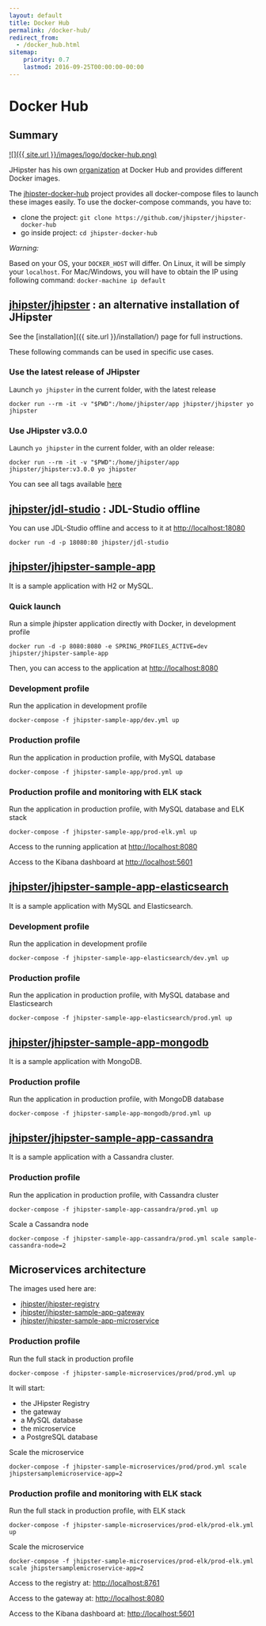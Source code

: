```yaml
---
layout: default
title: Docker Hub
permalink: /docker-hub/
redirect_from:
  - /docker_hub.html
sitemap:
    priority: 0.7
    lastmod: 2016-09-25T00:00:00-00:00
---
```


# <i class="fa fa-cloud-upload"></i> Docker Hub

## Summary

[![]({{ site.url }}/images/logo/docker-hub.png)](https://hub.docker.com/u/jhipster/)

JHipster has his own [organization] at Docker Hub and provides different Docker images.


The [jhipster-docker-hub] project provides all docker-compose files to launch these images easily.
To use the docker-compose commands, you have to:

- clone the project: `git clone https://github.com/jhipster/jhipster-docker-hub`
- go inside project: `cd jhipster-docker-hub`


<div class="alert alert-warning"><i>Warning: </i>

Based on your OS, your <code>DOCKER_HOST</code> will differ. On Linux, it will be simply your <code>localhost</code>.
For Mac/Windows, you will have to obtain the IP using following command: <code>docker-machine ip default</code>

</div>


## [jhipster/jhipster](https://hub.docker.com/r/jhipster/jhipster) : an alternative installation of JHipster

See the [installation]({{ site.url }}/installation/) page for full instructions.

These following commands can be used in specific use cases.

### Use the latest release of JHipster

Launch `yo jhipster` in the current folder, with the latest release

```
docker run --rm -it -v "$PWD":/home/jhipster/app jhipster/jhipster yo jhipster
```

### Use JHipster v3.0.0

Launch `yo jhipster` in the current folder, with an older release:

```
docker run --rm -it -v "$PWD":/home/jhipster/app jhipster/jhipster:v3.0.0 yo jhipster
```

You can see all tags available [here](https://hub.docker.com/r/jhipster/jhipster/tags/)


## [jhipster/jdl-studio](https://hub.docker.com/r/jhipster/jdl-studio) : JDL-Studio offline

You can use JDL-Studio offline and access to it at [http://localhost:18080](http://localhost:18080)

```
docker run -d -p 18080:80 jhipster/jdl-studio
```

## [jhipster/jhipster-sample-app](https://hub.docker.com/r/jhipster/jhipster-sample-app)

It is a sample application with H2 or MySQL.

### Quick launch

Run a simple jhipster application directly with Docker, in development profile

```
docker run -d -p 8080:8080 -e SPRING_PROFILES_ACTIVE=dev jhipster/jhipster-sample-app
```

Then, you can access to the application at [http://localhost:8080](http://localhost:8080)

### Development profile

Run the application in development profile

```
docker-compose -f jhipster-sample-app/dev.yml up
```

### Production profile

Run the application in production profile, with MySQL database

```
docker-compose -f jhipster-sample-app/prod.yml up
```

### Production profile and monitoring with ELK stack

Run the application in production profile, with MySQL database and ELK stack

```
docker-compose -f jhipster-sample-app/prod-elk.yml up
```

Access to the running application at [http://localhost:8080](http://localhost:8080)

Access to the Kibana dashboard at [http://localhost:5601](http://localhost:5601)


## [jhipster/jhipster-sample-app-elasticsearch](https://hub.docker.com/r/jhipster/jhipster-sample-app-elasticsearch)

It is a sample application with MySQL and Elasticsearch.

### Development profile

Run the application in development profile

```
docker-compose -f jhipster-sample-app-elasticsearch/dev.yml up
```

### Production profile

Run the application in production profile, with MySQL database and Elasticsearch

```
docker-compose -f jhipster-sample-app-elasticsearch/prod.yml up
```

## [jhipster/jhipster-sample-app-mongodb](https://hub.docker.com/r/jhipster/jhipster-sample-app-mongodb)

It is a sample application with MongoDB.

### Production profile

Run the application in production profile, with MongoDB database

```
docker-compose -f jhipster-sample-app-mongodb/prod.yml up
```


## [jhipster/jhipster-sample-app-cassandra](https://hub.docker.com/r/jhipster/jhipster-sample-app-cassandra)

It is a sample application with a Cassandra cluster.

### Production profile

Run the application in production profile, with Cassandra cluster

```
docker-compose -f jhipster-sample-app-cassandra/prod.yml up
```

Scale a Cassandra node

```
docker-compose -f jhipster-sample-app-cassandra/prod.yml scale sample-cassandra-node=2
```


[organization]: https://hub.docker.com/u/jhipster/
[jhipster-docker-hub]: https://github.com/jhipster/jhipster-docker-hub


## Microservices architecture

The images used here are:

- [jhipster/jhipster-registry](https://hub.docker.com/r/jhipster/jhipster-registry)
- [jhipster/jhipster-sample-app-gateway](https://hub.docker.com/r/jhipster/jhipster-sample-app-gateway)
- [jhipster/jhipster-sample-app-microservice](https://hub.docker.com/r/jhipster/jhipster-sample-app-microservice)

### Production profile

Run the full stack in production profile

```
docker-compose -f jhipster-sample-microservices/prod/prod.yml up
```

It will start:

- the JHipster Registry
- the gateway
- a MySQL database
- the microservice
- a PostgreSQL database


Scale the microservice

```
docker-compose -f jhipster-sample-microservices/prod/prod.yml scale jhipstersamplemicroservice-app=2
```

### Production profile and monitoring with ELK stack

Run the full stack in production profile, with ELK stack

```
docker-compose -f jhipster-sample-microservices/prod-elk/prod-elk.yml up
```

Scale the microservice

```
docker-compose -f jhipster-sample-microservices/prod-elk/prod-elk.yml scale jhipstersamplemicroservice-app=2
```

Access to the registry at: [http://localhost:8761](http://localhost:8761)

Access to the gateway at: [http://localhost:8080](http://localhost:8080)

Access to the Kibana dashboard at: [http://localhost:5601](http://localhost:5601)
